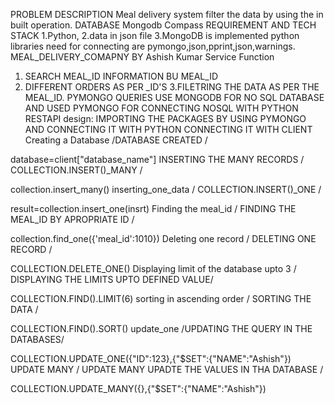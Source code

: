 PROBLEM DESCRIPTION
Meal delivery system filter the data by using the in built operation.
DATABASE
Mongodb Compass
REQUIREMENT AND TECH STACK
1.Python,
2.data in json file
3.MongoDB is implemented python libraries need for connecting are pymongo,json,pprint,json,warnings.
MEAL_DELIVERY_COMAPNY
BY Ashish Kumar
Service Function
1. SEARCH MEAL_ID INFORMATION BU MEAL_ID
2. DIFFERENT ORDERS AS PER _ID'S
3.FILETRING THE DATA AS PER THE MEAL_ID.
PYMONGO QUERIES
USE MONGODB FOR NO SQL DATABASE AND USED PYMONGO FOR CONNECTING NOSQL WITH PYTHON
RESTAPI design:
IMPORTING THE PACKAGES BY USING PYMONGO AND CONNECTING IT WITH PYTHON
CONNECTING IT WITH CLIENT
Creating a Database
/DATABASE CREATED /

database=client["database_name"]
INSERTING THE MANY RECORDS
/ COLLECTION.INSERT()_MANY /

collection.insert_many()
inserting_one_data
/ COLLECTION.INSERT()_ONE /

result=collection.insert_one(insrt)
Finding the meal_id
/ FINDING THE MEAL_ID BY APROPRIATE ID /

collection.find_one({'meal_id':1010})
Deleting one record
/ DELETING ONE RECORD /

COLLECTION.DELETE_ONE()
Displaying limit of the database upto 3
/ DISPLAYING THE LIMITS UPTO DEFINED VALUE/

COLLECTION.FIND().LIMIT(6)
sorting in ascending order
/ SORTING THE DATA /

COLLECTION.FIND().SORT()
update_one
/UPDATING THE QUERY IN THE DATABASES/

COLLECTION.UPDATE_ONE({"ID":123},{"$SET":{"NAME":"Ashish"})
UPDATE MANY
/ UPDATE MANY UPADTE THE VALUES IN THA DATABASE /

COLLECTION.UPDATE_MANY({},{"$SET":{"NAME":"Ashish"})
